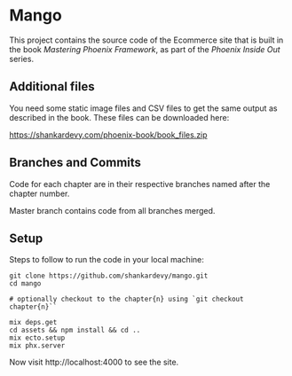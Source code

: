 # Mango

This project contains the source code of the Ecommerce site that is built in the book _Mastering Phoenix Framework_,
as part of the _Phoenix Inside Out_ series.

## Additional files
You need some static image files and CSV files to get the same output as described in the book. These files can be downloaded here: 

https://shankardevy.com/phoenix-book/book_files.zip

## Branches and Commits

Code for each chapter are in their respective branches named after the chapter number.

Master branch contains code from all branches merged.

## Setup

Steps to follow to run the code in your local machine:

```
git clone https://github.com/shankardevy/mango.git
cd mango

# optionally checkout to the chapter{n} using `git checkout chapter{n}``

mix deps.get
cd assets && npm install && cd ..
mix ecto.setup
mix phx.server
```

Now visit http://localhost:4000 to see the site.
